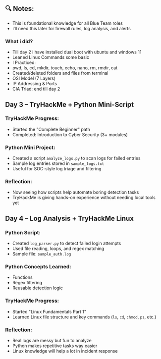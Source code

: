 ## 🔍 Notes:
- This is foundational knowledge for all Blue Team roles
- I’ll need this later for firewall rules, log analysis, and alerts
### What i did?
- Till day 2 i have installed dual boot with ubuntu and windows 11
- Leaned Linux Commands some basic
- I Practiced:
- pwd, ls, cd, mkdir, touch, echo, nano, rm, rmdir, cat
- Created/deleted folders and files from terminal
- OSI Model (7 Layers)
- IP Addressing & Ports
- CIA Triad:
  end till day 2

## Day 3 – TryHackMe + Python Mini-Script

### TryHackMe Progress:
- Started the "Complete Beginner" path
- Completed: Introduction to Cyber Security (3+ modules)

### Python Mini Project:
- Created a script `analyze_logs.py` to scan logs for failed entries
- Sample log entries stored in `sample_logs.txt`
- Useful for SOC-style log triage and filtering

### Reflection:
- Now seeing how scripts help automate boring detection tasks
- TryHackMe is giving hands-on experience without needing local tools yet

## Day 4 – Log Analysis + TryHackMe Linux

### Python Script:
- Created `log_parser.py` to detect failed login attempts
- Used file reading, loops, and regex matching
- Sample file: `sample_auth.log`

### Python Concepts Learned:
- Functions
- Regex filtering
- Reusable detection logic

### TryHackMe Progress:
- Started "Linux Fundamentals Part 1"
- Learned Linux file structure and key commands (`ls`, `cd`, `chmod`, `ps`, etc.)

### Reflection:
- Real logs are messy but fun to analyze
- Python makes repetitive tasks way easier
- Linux knowledge will help a lot in incident response
